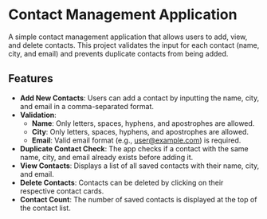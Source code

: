 # Contact Management Application

A simple contact management application that allows users to add, view, and delete contacts. This project validates the input for each contact (name, city, and email) and prevents duplicate contacts from being added.

## Features

- **Add New Contacts**: Users can add a contact by inputting the name, city, and email in a comma-separated format.
- **Validation**:
  - **Name**: Only letters, spaces, hyphens, and apostrophes are allowed.
  - **City**: Only letters, spaces, hyphens, and apostrophes are allowed.
  - **Email**: Valid email format (e.g., user@example.com) is required.
- **Duplicate Contact Check**: The app checks if a contact with the same name, city, and email already exists before adding it.
- **View Contacts**: Displays a list of all saved contacts with their name, city, and email.
- **Delete Contacts**: Contacts can be deleted by clicking on their respective contact cards.
- **Contact Count**: The number of saved contacts is displayed at the top of the contact list.





